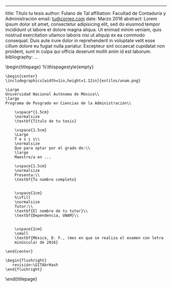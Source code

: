 <!--
Portada Posgrado en Ciencias de la Administración, UNAM
-->
---
title: Título tu tesis
author: Fulano de Tal
affiliation: Facultad de Contaduría y Administración
email: tu@correo.com
date: Marzo 2016
abstract: Lorem ipsum dolor sit amet, consectetur adipisicing elit, sed do eiusmod tempor incididunt ut labore et dolore magna aliqua. Ut enimad minim veniam, quis nostrud exercitation ullamco laboris nisi ut aliquip ex ea commodo consequat. Duis aute irure dolor in reprehenderit in voluptate velit esse cillum dolore eu fugiat nulla pariatur. Excepteur sint occaecat cupidatat non proident, sunt in culpa qui officia deserunt mollit anim id est laborum.
bibliography: <!-- \bibliography{/Users/kjhealy/Documents/bibs/socbib-pandoc.bib} This is a hack for Emacs users so that RefTeX knows where your bibfile is, and you can use RefTeX citation completion in your .md files. -->
...

\begin{titlepage}
%\thispagestyle{empty}

    \begin{center}
    \includegraphics[width=1in,height=1.12in]{estilos/unam.png}

    \Large
    Universidad Nacional Autónoma de México\\
    \large
    Programa de Posgrado en Ciencias de la Administración\\

        \vspace*{1.5cm}
        \normalsize
        \textbf{Título de tu tesis}

        \vspace{1.5cm}
        \Large
        T e s i s\\
        \normalsize
        Que para optar por el grado de:\\
        \large
        Maestro/a en ...

        \vspace{1.5cm}
        \normalsize
        Presenta:\\
        \textbf{Tu nombre completo}


        \vspace{1cm}
        %\vfill
        \normalsize
        Tutor:\\
        \textbf{El nombre de tu tutor}\\
        \textbf{Dependencia, UNAM}\\


        \vspace{1cm}
        \small
        \textbf{México, D. F., (mes en que se realiza el examen con letra
        minúscula) de 2016}

    \end{center}

    \begin{flushright}
       revisión~\GITAbrHash
    \end{flushright}

\end{titlepage}
